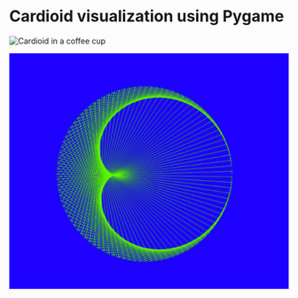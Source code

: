 # Cardioid visualization using Pygame

![Cardioid in a coffee cup](https://i.stack.imgur.com/Abxv9.jpg)

![Cardioid generated using pencil method](cardioid.png)

